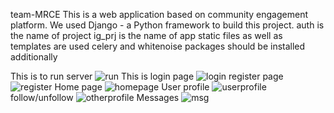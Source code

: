 team-MRCE
This is a web application based on community engagement platform.
We used Django - a Python framework to build this project.
auth is the name of project
ig_prj is the name of app
static files as well as templates are used
celery and whitenoise packages should be installed additionally


This is to run server
![run](https://github.com/Hrushikesh-karthik/team-MRCE/assets/143626493/266ce1cf-39b6-4e0c-98b6-fd5f8eab3741)
This is login page
![login](https://github.com/Hrushikesh-karthik/team-MRCE/assets/143626493/e0fded77-bb88-41f1-8777-22985b56c4dd)
register page
![register](https://github.com/Hrushikesh-karthik/team-MRCE/assets/143626493/e3752404-55ad-4da8-9dac-bfaabdd74842)
Home page
![homepage](https://github.com/Hrushikesh-karthik/team-MRCE/assets/143626493/1b479b7b-d79a-4387-9dac-6070050d7c0b)
User profile
![userprofile](https://github.com/Hrushikesh-karthik/team-MRCE/assets/143626493/0caef8ac-3fc0-4d4d-8c91-0b18d25dc7f3)
follow/unfollow
![otherprofile](https://github.com/Hrushikesh-karthik/team-MRCE/assets/143626493/3e5c9074-e15f-4410-92cd-eb7bd04ff74f)
Messages
![msg](https://github.com/Hrushikesh-karthik/team-MRCE/assets/143626493/fa0da75a-d04d-4268-9ea9-c3a883b5319e)
